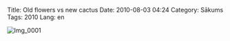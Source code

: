 Title: Old flowers vs new cactus
Date: 2010-08-03 04:24
Category: Sākums
Tags: 2010
Lang: en

![Img_0001][1]

  [1]: /images/IGfADqvcfDxpuJpyeJJyAjfEGuolziIJFucHIccFyDgyhnaGafczdvbjgDcr_IMG_0001.jpg.scaled696.jpg
